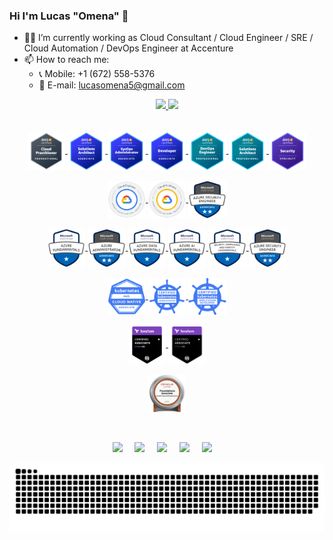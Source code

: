 ### Hi I'm Lucas "Omena" 👋

- 👨‍💻 I’m currently working as Cloud Consultant / Cloud Engineer / SRE / Cloud Automation / DevOps Engineer at Accenture 
- 📫 How to reach me: 
  - 📞 Mobile: +1 (672) 558-5376
  - 📨 E-mail: lucasomena5@gmail.com

<div align="center">
  <a href="https://github.com/lucasomena5">
  <img height="180em" src="https://github-readme-stats.vercel.app/api?username=lucasomena5&show_icons=true&theme=algolia&include_all_commits=true&count_private=true"/>
  <img height="180em" src="https://github-readme-stats.vercel.app/api/top-langs/?username=lucasomena5&layout=compact&langs_count=7&theme=algolia"/>
</div>
<!--
<div style="display: inline_block" align="center"><br>
  <img align="center" alt="Amazon" height="30" width="40" src="https://github.com/devicons/devicon/blob/v2.15.1/icons/amazonwebservices/amazonwebservices-original-wordmark.svg">
  <img align="center" alt="GCP" height="30" width="40" src="https://github.com/devicons/devicon/blob/v2.15.1/icons/googlecloud/googlecloud-original.svg">
  <img align="center" alt="Linux" height="30" width="40" src="https://github.com/devicons/devicon/blob/v2.15.1/icons/linux/linux-original.svg">
  <img align="center" alt="Red Hat" height="30" width="40" src="https://github.com/devicons/devicon/blob/v2.15.1/icons/redhat/redhat-original.svg">
  <img align="center" alt="CentOS" height="30" width="40" src="https://github.com/devicons/devicon/blob/v2.15.1/icons/centos/centos-original.svg">
  <img align="center" alt="Docker" height="30" width="40" src="https://github.com/devicons/devicon/blob/v2.15.1/icons/docker/docker-original.svg">
  <img align="center" alt="Kubernetes" height="30" width="40" src="https://github.com/devicons/devicon/blob/v2.15.1/icons/kubernetes/kubernetes-plain.svg">
  <img align="center" alt="Terraform" height="30" width="40" src="https://github.com/devicons/devicon/blob/v2.15.1/icons/terraform/terraform-original.svg">
  <img align="center" alt="Ansible" height="30" width="40" src="https://github.com/devicons/devicon/blob/v2.15.1/icons/ansible/ansible-original.svg">
  <img align="center" alt="Jenkins" height="30" width="40" src="https://github.com/devicons/devicon/blob/v2.15.1/icons/jenkins/jenkins-original.svg">
  <img align="center" alt="ArgoCD" height="30" width="40" src="https://github.com/devicons/devicon/blob/v2.15.1/icons/argocd/argocd-original.svg">  
  <img align="center" alt="Python" height="30" width="40" src="https://github.com/devicons/devicon/blob/v2.15.1/icons/python/python-original.svg">  
</div>
-->

<div style="display: inline_block" align="center">
  <br /><br>
  <img align="center" alt="aws-certified-cloud-practitioner" width="12%" src="./badges/aws-certified-cloud-practitioner.png">
  <img align="center" alt="aws-certified-solutions-architect-associate" width="12%" src="./badges/aws-certified-solutions-architect-associate.png">
  <img align="center" alt="aws-certified-sysops-administrator-associate" width="12%" src="./badges/aws-certified-sysops-administrator-associate.png">
  <img align="center" alt="aws-certified-developer-associate" width="12%" src="./badges/aws-certified-developer-associate.png">
  <img align="center" alt="aws-certified-devops-engineer-professional" width="12%" src="./badges/aws-certified-devops-engineer-professional.png">
  <img align="center" alt="aws-certified-solutions-architect-professional" width="12%" src="./badges/aws-certified-solutions-architect-professional.png">
  <img align="center" alt="aws-certified-security-specialty" width="12%" src="./badges/aws-certified-security-specialty.png">
  <br /><br>
  <img align="center" alt="gcp-cloud-engineer-associate" width="12%" src="./badges/gcp-cloud-engineer-associate.png">
  <img align="center" alt="gcp-professional-cloud-architect" width="12%" src="./badges/gcp-professional-cloud-architect.png">
  <img align="center" alt="microsoft-certified-azure-security-engineer-associate" width="12%" src="./badges/microsoft-certified-azure-security-engineer-associate.png">
  <br /><br>
  <img align="center" alt="microsoft-certified-azure-fundamentals" width="12%" src="./badges/microsoft-certified-azure-fundamentals.png">
  <img align="center" alt="microsoft-certified-azure-administrator-associate.2" width="12%" src="./badges/microsoft-certified-azure-administrator-associate.2.png">
  <img align="center" alt="microsoft-certified-azure-data-fundamentals" width="12%" src="./badges/microsoft-certified-azure-data-fundamentals.png">
  <img align="center" alt="microsoft-certified-azure-ai-fundamentals" width="12%" src="./badges/microsoft-certified-azure-ai-fundamentals.png">
  <img align="center" alt="microsoft-certified-security-compliance-and-identity-fundamentals" width="12%" src="./badges/microsoft-certified-security-compliance-and-identity-fundamentals.png">
  <img align="center" alt="microsoft-certified-azure-security-engineer-associate" width="12%" src="./badges/microsoft-certified-azure-security-engineer-associate.png">
  <br /><br>
  <img align="center" alt="kcna-kubernetes-and-cloud-native-associate" width="12%" src="./badges/kcna-kubernetes-and-cloud-native-associate-certification.png">
  <img align="center" alt="cka-certified-kubernetes-administrator" width="12%" src="./badges/cka-certified-kubernetes-administrator.png">
  <img align="center" alt="ckad-certified-kubernetes-application-developer" width="12%" src="./badges/ckad-certified-kubernetes-application-developer.png">
  <br /><br>
  <img align="center" alt="hashicorp-certified-terraform-associate-002" width="12%" src="./badges/hashicorp-certified-terraform-associate-002.png">
  <img align="center" alt="hashicorp-certified-terraform-associate-003" width="12%" src="./badges/hashicorp-certified-terraform-associate-003.png">
  <br /><br>
  <img align="center" alt="oracle-cloud-infrastructure-foundations-2020-certified-associate" width="12%" src="./badges/oracle-cloud-infrastructure-foundations-2020-certified-associate.png">
</div>
 
<div>
  <br /><br>
  <p align="center">
    <a target="_blank"href="https://www.linkedin.com/in/lucas-omena/"><img src="https://img.shields.io/badge/  linkedin-%230077B5.svg?&style=for-the-badge&logo=linkedin&logoColor=white" /></a>&nbsp;&nbsp;&nbsp;&nbsp;
    <a target="_blank"href="https://twitter.com/lucasomena_"><img src="https://img.shields.io/badge/twitter-%231DA1F2.svg?&style=for-the-badge&logo=twitter&logoColor=white" /></a>&nbsp;&nbsp;&nbsp;&nbsp;
    <a href="mailto:lucasomena5@gmail.com?subject=Hello%20Lucas,%20From%20Github"><img src="https://img.shields.io/badge/ gmail-%23D14836.svg?&style=for-the-badge&logo=gmail&logoColor=white" /></a>&nbsp;&nbsp;&nbsp;&nbsp;
    <a href="https://wa.me/16725585376"><img src="https://img.shields.io/badge/WhatsApp-25D366?style=for-the-badge&logo=whatsapp&logoColor=white" /></a>&nbsp;&nbsp;&nbsp;&nbsp; 
    <a href="https://t.me/lucasomena5"><img src="https://img.shields.io/badge/Telegram-2CA5E0?style=for-the-badge&logo=telegram&logoColor=white" /></a>&nbsp;&nbsp;&nbsp;&nbsp; 
  </p>

  ![Snake animation](https://raw.githubusercontent.com/Platane/snk/output/github-contribution-grid-snake.svg)
</div>
